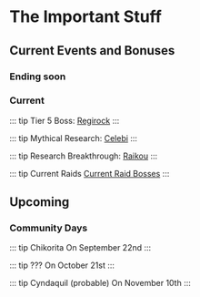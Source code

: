 # The Important Stuff
## Current Events and Bonuses

### Ending soon


### Current
::: tip Tier 5 Boss:
[Regirock](/events/current.html#regirock)
:::

::: tip Mythical Research:
[Celebi](/events/current.html#celebi)
:::

::: tip Research Breakthrough:
[Raikou](/events/current.html#raikou)
:::

::: tip Current Raids
[Current Raid Bosses](/events/current.html#current-raid-bosses)
:::

## Upcoming
### Community Days
::: tip Chikorita
On September 22nd
:::

::: tip ???
On October 21st
:::

::: tip Cyndaquil (probable)
On November 10th
:::
